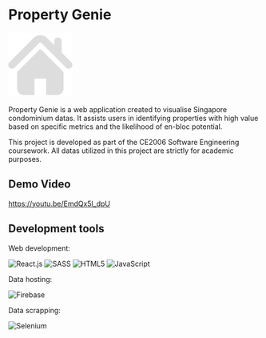 # Property Genie

![property-genie-logo](public/images/home.png)

Property Genie is a web application created to visualise Singapore condominium datas. It assists users in identifying properties with high value based on specific metrics and the likelihood of en-bloc potential.

This project is developed as part of the CE2006 Software Engineering coursework. All datas utilized in this project are strictly for academic purposes.

## Demo Video

https://youtu.be/EmdQx5l_dpU


## Development tools

Web development:

![React.js](https://img.shields.io/badge/react-%2320232a.svg?style=for-the-badge&logo=react&logoColor=%2361DAFB)
![SASS](https://img.shields.io/badge/SASS-hotpink.svg?style=for-the-badge&logo=SASS&logoColor=white)
![HTML5](https://img.shields.io/badge/html5-%23E34F26.svg?style=for-the-badge&logo=html5&logoColor=white)
![JavaScript](https://img.shields.io/badge/javascript-%23323330.svg?style=for-the-badge&logo=javascript&logoColor=%23F7DF1E)


Data hosting:

![Firebase](https://img.shields.io/badge/Firebase-039BE5?style=for-the-badge&logo=Firebase&logoColor=white)


Data scrapping:

![Selenium](https://img.shields.io/badge/-selenium-%43B02A?style=for-the-badge&logo=selenium&logoColor=white)






